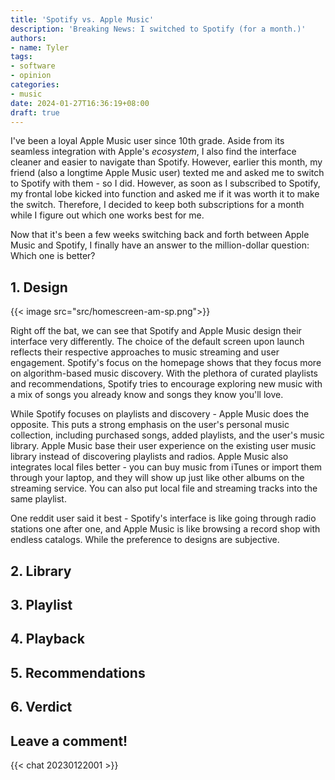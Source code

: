 ```yaml
---
title: 'Spotify vs. Apple Music'
description: 'Breaking News: I switched to Spotify (for a month.)'
authors:
- name: Tyler
tags:
- software
- opinion
categories:
- music
date: 2024-01-27T16:36:19+08:00
draft: true
---
```


I've been a loyal Apple Music user since 10th grade. Aside from its seamless integration with Apple's *ecosystem*, I also find the interface cleaner and easier to navigate than Spotify. However, earlier this month, my friend (also a longtime Apple Music user) texted me and asked me to switch to Spotify with them - so I did. However, as soon as I subscribed to Spotify, my frontal lobe kicked into function and asked me if it was worth it to make the switch. Therefore, I decided to keep both subscriptions for a month while I figure out which one works best for me.

Now that it's been a few weeks switching back and forth between Apple Music and Spotify, I finally have an answer to the million-dollar question: Which one is better?

## 1. Design

{{< image src="src/homescreen-am-sp.png">}}

Right off the bat, we can see that Spotify and Apple Music design their interface very differently. The choice of the default screen upon launch reflects their respective approaches to music streaming and user engagement. Spotify's focus on the homepage shows that they focus more on algorithm-based music discovery. With the plethora of curated playlists and recommendations, Spotify tries to encourage exploring new music with a mix of songs you already know and songs they know you'll love.

While Spotify focuses on playlists and discovery - Apple Music does the opposite. This puts a strong emphasis on the user's personal music collection, including purchased songs, added playlists, and the user's music library. Apple Music base their user experience on the existing user music library instead of discovering playlists and radios. Apple Music also integrates local files better - you can buy music from iTunes or import them through your laptop, and they will show up just like other albums on the streaming service. You can also put local file and streaming tracks into the same playlist.

One reddit user said it best - Spotify's interface is like going through radio stations one after one, and Apple Music is like browsing a record shop with endless catalogs. While the preference to designs are subjective.

## 2. Library

## 3. Playlist

## 4. Playback

## 5. Recommendations

## 6. Verdict

## Leave a comment!

{{< chat 20230122001 >}}


